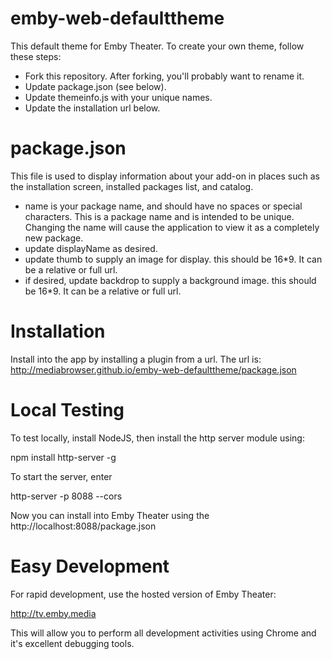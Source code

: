 # emby-web-defaulttheme

This default theme for Emby Theater. To create your own theme, follow these steps:

* Fork this repository. After forking, you'll probably want to rename it.
* Update package.json (see below). 
* Update themeinfo.js with your unique names.
* Update the installation url below.

# package.json

This file is used to display information about your add-on in places such as the installation screen, installed packages list, and catalog.

* name is your package name, and should have no spaces or special characters. This is a package name and is intended to be unique. Changing the name will cause the application to view it as a completely new package.
* update displayName as desired.
* update thumb to supply an image for display. this should be 16*9. It can be a relative or full url.
* if desired, update backdrop to supply a background image. this should be 16*9. It can be a relative or full url.

# Installation

Install into the app by installing a plugin from a url. The url is: http://mediabrowser.github.io/emby-web-defaulttheme/package.json

# Local Testing

To test locally, install NodeJS, then install the http server module using:

npm install http-server -g

To start the server, enter

http-server -p 8088 --cors

Now you can install into Emby Theater using the http://localhost:8088/package.json

# Easy Development

For rapid development, use the hosted version of Emby Theater:

http://tv.emby.media

This will allow you to perform all development activities using Chrome and it's excellent debugging tools.
